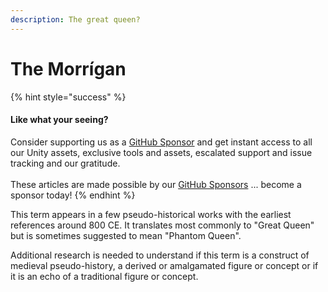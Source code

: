 ```yaml
---
description: The great queen?
---
```


# The Morrígan

{% hint style="success" %}
#### Like what your seeing?

Consider supporting us as a [GitHub Sponsor](../../../../where-to-buy/become-a-sponsor.md) and get instant access to all our Unity assets, exclusive tools and assets, escalated support and issue tracking and our gratitude.\
\
These articles are made possible by our [GitHub Sponsors](https://github.com/sponsors/heathen-engineering) ... become a sponsor today!
{% endhint %}

This term appears in a few pseudo-historical works with the earliest references around 800 CE. It translates most commonly to "Great Queen" but is sometimes suggested to mean "Phantom Queen".&#x20;

Additional research is needed to understand if this term is a construct of medieval pseudo-history, a derived or amalgamated figure or concept or if it is an echo of a traditional figure or concept.
